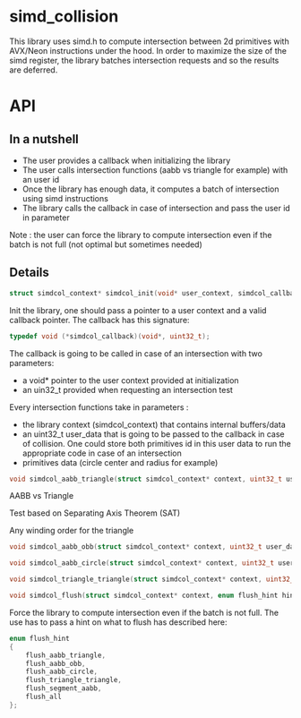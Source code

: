 # simd_collision

This library uses simd.h to compute intersection between 2d primitives with AVX/Neon instructions under the hood. In order to maximize the size of the simd register, the library batches intersection requests and so the results are deferred.


# API

## In a nutshell

* The user provides a callback when initializing the library
* The user calls intersection functions (aabb vs triangle for example) with an user id
* Once the library has enough data, it computes a batch of intersection using simd instructions
* The library calls the callback in case of intersection and pass the user id in parameter

Note : the user can force the library to compute intersection even if the batch is not full (not optimal but sometimes needed)

## Details

```C
struct simdcol_context* simdcol_init(void* user_context, simdcol_callback callback);
```

Init the library, one should pass a pointer to a user context and a valid callback pointer.
The callback has this signature:

```C
typedef void (*simdcol_callback)(void*, uint32_t);
```

The callback is going to be called in case of an intersection with two parameters:
* a void* pointer to the user context provided at initialization
* an uin32_t provided when requesting an intersection test

Every intersection functions take in parameters :
  * the library context (simdcol_context) that contains internal buffers/data
  * an uint32_t user_data that is going to be passed to the callback in case of collision. One could store both primitives id in this user data to run the appropriate code in case of an intersection
  * primitives data (circle center and radius for example)

```C
void simdcol_aabb_triangle(struct simdcol_context* context, uint32_t user_data, aabb box, vec2 p0, vec2 p1, vec2 p2);
```

AABB vs Triangle

Test based on Separating Axis Theorem (SAT)

Any winding order for the triangle

```C
void simdcol_aabb_obb(struct simdcol_context* context, uint32_t user_data, aabb box, segment obb_height, float obb_width);
```

```C
void simdcol_aabb_circle(struct simdcol_context* context, uint32_t user_data, aabb box, vec2 circle_center, float circle_radius);
```

```C
void simdcol_triangle_triangle(struct simdcol_context* context, uint32_t user_data, const vec2 a[3], const vec2 b[3]);
```

```C
void simdcol_flush(struct simdcol_context* context, enum flush_hint hint);
```

Force the library to compute intersection even if the batch is not full. The use has to pass a hint on what to flush has described here:

```C
enum flush_hint
{
    flush_aabb_triangle,
    flush_aabb_obb,
    flush_aabb_circle,
    flush_triangle_triangle,
    flush_segment_aabb,
    flush_all
};
```

